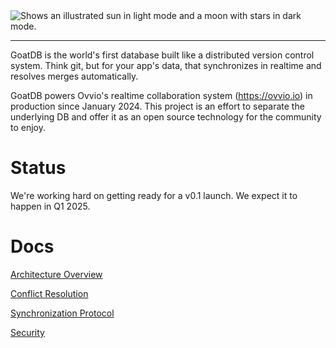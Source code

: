 
<picture>
  <source media="(prefers-color-scheme: dark)" srcset="https://github.com/user-attachments/assets/042011b9-4e06-45f5-b3fb-53f6b0fe9981">
  <source media="(prefers-color-scheme: light)" srcset="https://github.com/user-attachments/assets/5c8a5aec-b44a-4aa2-8d15-572eb2ff1486">
  <img alt="Shows an illustrated sun in light mode and a moon with stars in dark mode." src="https://github.com/user-attachments/assets/042011b9-4e06-45f5-b3fb-53f6b0fe9981">
</picture>

---

GoatDB is the world's first database built like a distributed version control system. Think git, but for your app's data, that synchronizes in realtime and resolves merges automatically.

GoatDB powers Ovvio's realtime collaboration system (https://ovvio.io) in production since January 2024. This project is an effort to separate the underlying DB and offer it as an open source technology for the community to enjoy.

# Status

We're working hard on getting ready for a v0.1 launch. We expect it to happen in Q1 2025.

# Docs

[Architecture Overview](/docs/architecture.md)

[Conflict Resolution](/docs/conflict-resolution.md)

[Synchronization Protocol](/docs/sync.md)

[Security](/docs/security.md)
